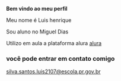 **Bem vindo ao meu perfil**

Meu nome é Luis henrique 

Sou aluno no Miguel Dias

Utilizo em aula a plataforma alura [alura](https://www.alura.com.br)

### você pode entrar em contato comigo

silva.santos.luis2107@escola.pr.gov.br

